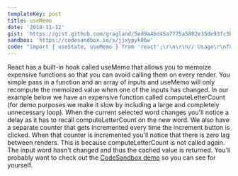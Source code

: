 ```yaml
---
templateKey: post
title: useMemo
date: '2018-11-12'
gist: 'https://gist.github.com/gragland/5ed9a4bd45a7775a5802e35de93fc3b6'
sandbox: 'https://codesandbox.io/s/jjxypyk86w'
code: "import { useState, useMemo } from 'react';\r\n\r\n// Usage\r\nfunction App() {\r\n  // State for our counter\r\n  const [count, setCount] = useState(0);\r\n  // State to keep track of current word in array we want to show\r\n  const [wordIndex, setWordIndex] = useState(0);\r\n\r\n  // Words we can flip through and view letter count\r\n  const words = ['hey', 'this', 'is', 'cool'];\r\n  const word = words[wordIndex];\r\n\r\n  // Returns number of letters in a word\r\n  // We make it slow by including a large and completely unnecessary loop\r\n  const computeLetterCount = word => {\r\n    let i = 0;\r\n    while (i < 1000000000) i++;\r\n    return word.length;\r\n  };\r\n\r\n  // Memoize computeLetterCount so it uses cached return value if input array ...\r\n  // ... values are the same as last time the function was run.\r\n  const letterCount = useMemo(() => computeLetterCount(word), [word]);\r\n\r\n  // This would result in lag when incrementing the counter because ...\r\n  // ... we'd have to wait for expensive function when re-rendering.\r\n  //const letterCount = computeLetterCount(word);\r\n\r\n  return (\r\n    <div style={{ padding: '15px' }}>\r\n      <h2>Compute number of letters (slow \U0001F40C)</h2>\r\n      <p>\r\n        \"{word}\" has {letterCount} letters\r\n      </p>\r\n      <button\r\n        onClick={() => {\r\n          const next = wordIndex + 1 === words.length ? 0 : wordIndex + 1;\r\n          setWordIndex(next);\r\n        }}\r\n      >\r\n        Next word\r\n      </button>\r\n\r\n      <h2>Increment a counter (fast ⚡️)</h2>\r\n      <p>Counter: {count}</p>\r\n      <button onClick={() => setCount(count + 1)}>Increment</button>\r\n    </div>\r\n  );\r\n}\r\n"
---
```


React has a built-in hook called useMemo that allows you to memoize expensive functions so that you can avoid calling them on every render. You simple pass in a function and an array of inputs and useMemo will only recompute the memoized value when one of the inputs has changed. In our example below we have an expensive function called computeLetterCount (for demo purposes we make it slow by including a large and completely unnecessary loop). When the current selected word changes you'll notice a delay as it has to recall computeLetterCount on the new word. We also have a separate counter that gets incremented every time the increment button is clicked. When that counter is incremented you'll notice that there is zero lag between renders. This is because computeLetterCount is not called again. The input word hasn't changed and thus the cached value is returned. You'll probably want to check out the [CodeSandbox demo](https://codesandbox.io/s/jjxypyk86w) so you can see for yourself.
